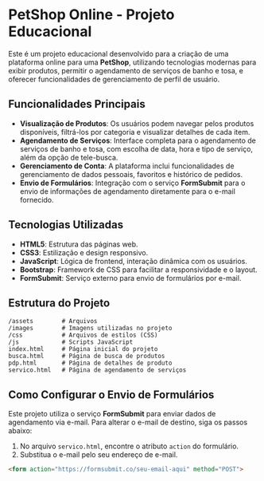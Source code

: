 # PetShop Online - Projeto Educacional

Este é um projeto educacional desenvolvido para a criação de uma plataforma online para uma **PetShop**, utilizando tecnologias modernas para exibir produtos, permitir o agendamento de serviços de banho e tosa, e oferecer funcionalidades de gerenciamento de perfil de usuário.

## Funcionalidades Principais

- **Visualização de Produtos**: Os usuários podem navegar pelos produtos disponíveis, filtrá-los por categoria e visualizar detalhes de cada item.
- **Agendamento de Serviços**: Interface completa para o agendamento de serviços de banho e tosa, com escolha de data, hora e tipo de serviço, além da opção de tele-busca.
- **Gerenciamento de Conta**: A plataforma inclui funcionalidades de gerenciamento de dados pessoais, favoritos e histórico de pedidos.
- **Envio de Formulários**: Integração com o serviço **FormSubmit** para o envio de informações de agendamento diretamente para o e-mail fornecido.

## Tecnologias Utilizadas

- **HTML5**: Estrutura das páginas web.
- **CSS3**: Estilização e design responsivo.
- **JavaScript**: Lógica de frontend, interação dinâmica com os usuários.
- **Bootstrap**: Framework de CSS para facilitar a responsividade e o layout.
- **FormSubmit**: Serviço externo para envio de formulários por e-mail.

## Estrutura do Projeto

    /assets        # Arquivos
    /images        # Imagens utilizadas no projeto
    /css           # Arquivos de estilos (CSS)
    /js            # Scripts JavaScript
    index.html     # Página inicial do projeto
    busca.html     # Página de busca de produtos
    pdp.html       # Página de detalhes de produto
    servico.html   # Página de agendamento de serviços

## Como Configurar o Envio de Formulários

Este projeto utiliza o serviço **FormSubmit** para enviar dados de agendamento via e-mail. Para alterar o e-mail de destino, siga os passos abaixo:

1. No arquivo `servico.html`, encontre o atributo `action` do formulário.
2. Substitua o e-mail pelo seu endereço de e-mail.

```html
<form action="https://formsubmit.co/seu-email-aqui" method="POST">

